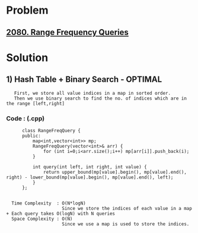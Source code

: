 # Problem

## [2080. Range Frequency Queries](https://leetcode.com/problems/range-frequency-queries/)


# Solution 

## 1) Hash Table + Binary Search - OPTIMAL

       First, we store all value indices in a map in sorted order.
       Then we use binary search to find the no. of indices which are in the range [left,right]
      
      
   ### Code : (.cpp)
    
          class RangeFreqQuery {
          public:
              map<int,vector<int>> mp;
              RangeFreqQuery(vector<int>& arr) {
                  for (int i=0;i<arr.size();i++) mp[arr[i]].push_back(i);
              }

              int query(int left, int right, int value) {
                  return upper_bound(mp[value].begin(), mp[value].end(), right) - lower_bound(mp[value].begin(), mp[value].end(), left);
              }
          };

 
      Time Complexity  : O(N*logN) 
                         Since we store the indices of each value in a map + Each query takes O(logN) with N queries
      Space Complexity : O(N)
                         Since we use a map is used to store the indices.
